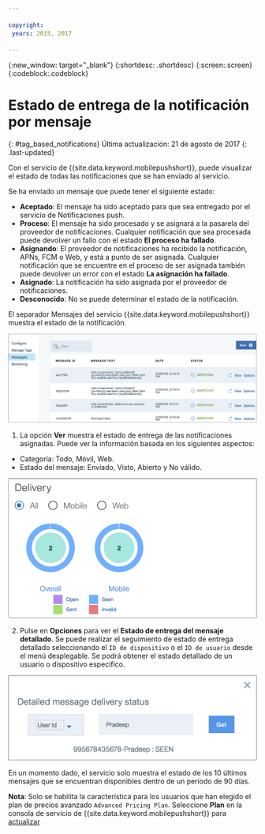 ```yaml
---

copyright:
 years: 2015, 2017

---
```


{:new_window: target="_blank"}
{:shortdesc: .shortdesc}
{:screen:.screen}
{:codeblock:.codeblock}

# Estado de entrega de la notificación por mensaje
{: #tag_based_notifications}
Última actualización: 21 de agosto de 2017
{: .last-updated}


Con el servicio de {{site.data.keyword.mobilepushshort}}, puede visualizar el estado de todas las notificaciones que se han enviado al servicio. 

Se ha enviado un mensaje que puede tener el siguiente estado:

- **Aceptado**: El mensaje ha sido aceptado para que sea entregado por el servicio de Notificaciones push.
- **Proceso**: El mensaje ha sido procesado y se asignará a la pasarela del proveedor de notificaciones. Cualquier notificación que sea procesada puede devolver un fallo con el estado **El proceso ha fallado**.
- **Asignando**: El proveedor de notificaciones ha recibido la notificación, APNs, FCM o Web, y está a punto de ser asignada. Cualquier notificación que se encuentre en el proceso de ser asignada también puede devolver un error con el estado **La asignación ha fallado**.
- **Asignado**: La notificación ha sido asignada por el proveedor de notificaciones.
- **Desconocido**: No se puede determinar el estado de la notificación.

El separador Mensajes del servicio {{site.data.keyword.mobilepushshort}} muestra el estado de la notificación.

![estado de las notificaciones](images/notification_status_new.png)

1. La opción **Ver** muestra el estado de entrega de las notificaciones asignadas. Puede ver la información basada en los siguientes aspectos:

 - Categoría: Todo, Móvil, Web<!---and HTTP--->.
 - Estado del mensaje: Enviado, Visto, Abierto y No válido. 

![estado de las notificaciones](images/message_delivery_status_new.png)

2. Pulse en **Opciones** para ver el **Estado de entrega del mensaje detallado**.  Se puede realizar el seguimiento de estado de entrega detallado seleccionando el `ID de dispositivo` o el `ID de usuario` desde el menú desplegable. Se podrá obtener el estado detallado de un usuario o dispositivo específico.

![estado detallado](images/detailed_message_delivery.png)


En un momento dado, el servicio solo muestra el estado de los 10 últimos mensajes que se encuentran disponibles dentro de un periodo de 90 días.

**Nota**: Solo se habilita la característica para los usuarios que han elegido el plan de precios avanzado `Advanced Pricing Plan`. Seleccione **Plan** en la consola de servicio de {{site.data.keyword.mobilepushshort}} para [actualizar](https://console-tok02-red.cdn.s-bluemix.net/docs/account/change-plan.html#changing)

